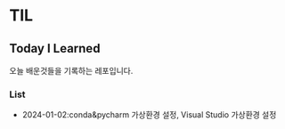 # TIL
## Today I Learned

오늘 배운것들을 기록하는 레포입니다.

### List
- 2024-01-02:conda&pycharm 가상환경 설정, Visual Studio 가상환경 설정
